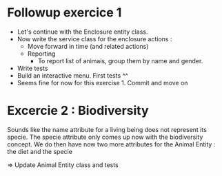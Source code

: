 # Followup exercice 1

- Let's continue with the Enclosure entity class.
- Now write the service class for the enclosure actions :
    - Move forward in time (and related actions)
    - Reporting
        * To report list of animais, group them by name and gender.
- Write tests
- Build an interactive menu. First tests ^^
- Seems fine for now for this exercise 1. Commit and move on

# Excercie 2 : Biodiversity

Sounds like the name attribute for a living being does not represent its specie.
The specie attribute only comes up now with the biodiversity concept.
We do then have now two more attributes for the Animal Entity : the diet and the specie

=> Update Animal Entity class and tests
